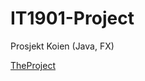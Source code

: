 IT1901-Project
==============

Prosjekt Koien (Java, FX)

[TheProject](https://github.com/johansme/Fellesprosjektet)
